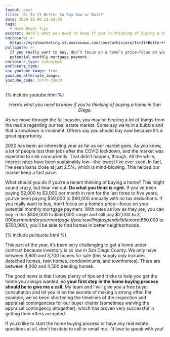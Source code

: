 ```yaml
---
layout: post
title: 'Q: Is It Better to Buy Now or Wait?'
date: 2020-11-06 21:59:00
tags:
  - Home Buyer Tips
excerpt: Here’s what you need to know if you’re thinking of buying a home in San Diego.
enclosure: >-
  https://vyralmarketing.s3.amazonaws.com/Joe+Corbisiero/Is+It+Better+to+Buy+Now+or+Wait_+(1).mp4
pullquote: >-
  If you really want to buy, don’t focus on a home’s price—focus on your
  potential monthly mortgage payment.
enclosure_type: video/mp4
enclosure_time:
use_youtube_image: true
youtube_alternate_image:
youtube_code: TFrYY-3JmCM
---
```


{% include youtube.html %}

<p style="text-align: center;"><em>Here’s what you need to know if you’re thinking of buying a home in San Diego.</em></p>

As we move through the fall season, you may be hearing a lot of things from the media regarding our real estate market. Some say we’re in a bubble and that a slowdown is imminent. Others say you should buy now because it’s a great opportunity.&nbsp;

2020 has been an interesting year as far as our market goes. As you know, a lot of people lost their jobs after the COVID lockdown, and the market was expected to sink concurrently. That didn’t happen, though. All the while, interest rates have been sustainably low—the lowest I’ve ever seen. In fact, I’ve seen loans close at just 2.5%, which is mind-blowing. This helped our market keep a fast pace.&nbsp;

What should you do if you’re a tenant thinking of buying a home? This might sound crazy, but hear me out: **Do what you think is right.** If you’ve been paying $2,000 to $3,000 per month in rent for the last three to five years, you’ve been paying $50,000 to $60,000 annually with no tax deductions. If you really want to buy, don’t focus on a home’s price—focus on your potential monthly mortgage payment. With rates as low as they are, you can buy in the $500,000 to $550,000 range and still pay $2,000 to $3,000 per month for your mortgage. If you’re willing to spend a little more ($650,000 to $700,000), you’ll be able to find homes in better neighborhoods.

{% include pullquote.html %}

This part of the year, it’s been very challenging to get a home under contract because inventory is so low in San Diego County. We only have between 3,600 and 3,700 homes for sale (this supply only includes detached homes, twin homes, condominiums, and townhomes). There are between 4,200 and 4,500 pending homes.

The good news is that I know plenty of tips and tricks to help you get the home you always wanted, so **your first step in the home buying process should be to give me a call.** My team and I will give you a free buyer consultation and let you in on the secrets of making a strong offer. For example, we’ve been shortening the timelines of the inspection and appraisal contingencies for our buyer clients (sometimes waiving the appraisal contingency altogether), which has proven very successful in getting their offers accepted.&nbsp;

If you’d like to start the home buying process or have any real estate questions at all, don’t hesitate to call or email me. I’d love to speak with you\!
